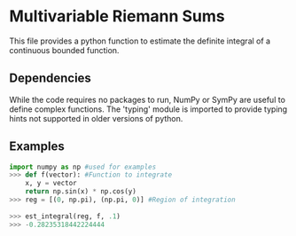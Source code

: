 # Multivariable Riemann Sums

This file provides a python function to estimate the definite integral of a continuous bounded function.

## Dependencies

While the code requires no packages to run, NumPy or SymPy are useful to define complex functions. The 'typing' module is imported to provide typing hints not supported in older versions of python.

## Examples

```python
import numpy as np #used for examples
>>> def f(vector): #Function to integrate
	x, y = vector
	return np.sin(x) * np.cos(y)
>>> reg = [(0, np.pi), (np.pi, 0)] #Region of integration
    
>>> est_integral(reg, f, .1)
>>> -0.28235318442224444

```
